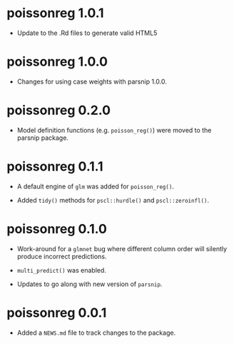 # poissonreg 1.0.1

* Update to the .Rd files to generate valid HTML5

# poissonreg 1.0.0

* Changes for using case weights with parsnip 1.0.0.

# poissonreg 0.2.0

* Model definition functions (e.g. `poisson_reg()`) were moved to the parsnip package.

# poissonreg 0.1.1

* A default engine of `glm` was added for `poisson_reg()`. 

* Added `tidy()` methods for `pscl::hurdle()` and `pscl::zeroinfl()`.

# poissonreg 0.1.0

* Work-around for a `glmnet` bug where different column order will silently produce incorrect predictions. 

* `multi_predict()` was enabled. 

* Updates to go along with new version of `parsnip`. 

# poissonreg 0.0.1

* Added a `NEWS.md` file to track changes to the package.
